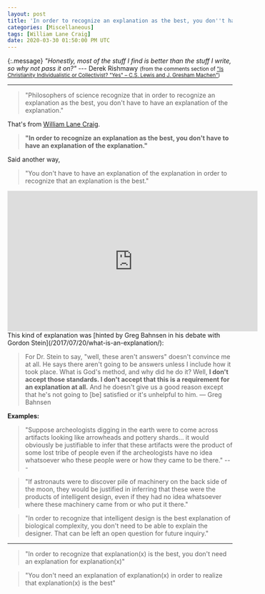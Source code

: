 ```yaml
---
layout: post
title: 'In order to recognize an explanation as the best, you don''t have to have an explanation of the explanation'
categories: [Miscellaneous]
tags: [William Lane Craig]
date: 2020-03-30 01:50:00 PM UTC
---
```


<!-- Mar 30, 2020 09:50:00 PM Philippine Time -->


{:.message}
_"Honestly, most of the stuff I find is better than the stuff I write, so why not pass it on?"_ --- Derek Rishmawy <small>(from the comments section of ["Is Christianity Individualistic or Collectivist? "Yes" – C.S. Lewis and J. Gresham Machen"](https://derekzrishmawy.com/2013/01/03/is-christianity-individualistic-or-collectivist-yes-c-s-lewis-and-j-gresham-machen/))
</small>

<hr />

> "Philosophers of science recognize that in order to recognize an explanation as the best, you don't have to have an explanation of the explanation."

That's from [William Lane Craig](https://www.reasonablefaith.org/videos/lectures/who-designed-the-designer/).

> **"In order to recognize an explanation as the best, you don't have to have an explanation of the explanation."**

<!--more-->

Said another way,

> "You don't have to have an explanation of the explanation in order to recognize that an explanation is the best."

<iframe width="560" height="315" src="https://www.youtube.com/embed/wcHp_LWGgGw" frameborder="0" allow="accelerometer; autoplay; encrypted-media; gyroscope; picture-in-picture" allowfullscreen></iframe>


<div class="message" markdown="1">
This kind of explanation was [hinted by Greg Bahnsen in his debate with Gordon Stein](/2017/07/20/what-is-an-explanation/):

> For Dr. Stein to say, "well, these aren't answers" doesn't convince me at all. He says there aren't going to be answers unless I include how it took place. What is God's method, and why did he do it? Well, <strong>I don't accept those standards. I don't accept that this is a requirement for an explanation at all.</strong> And he doesn't give us a good reason except that he's not going to [be] satisfied or it's unhelpful to him. — Greg Bahnsen
</div>


**Examples:**

> "Suppose archeologists digging in the earth were to come across artifacts looking like arrowheads and pottery shards... it would obviously be justifiable to infer that these artifacts were the product of some lost tribe of people even if the archeologists have no idea whatsoever who these people were or how they came to be there." ---

> "If astronauts were to discover pile of machinery on the back side of the moon, they would be justified in inferring that these were the products of intelligent design, even if they had no idea whatsoever where these machinery came from or who put it there."

> "In order to recognize that intelligent design is the best explanation of biological complexity, you don't need to be able to explain the designer. That can be left an open question for future inquiry."

-----

> "In order to recognize that explanation(x) is the best, you don't need an explanation for explanation(x)"

> "You don't need an explanation of explanation(x) in order to realize that explanation(x) is the best"
